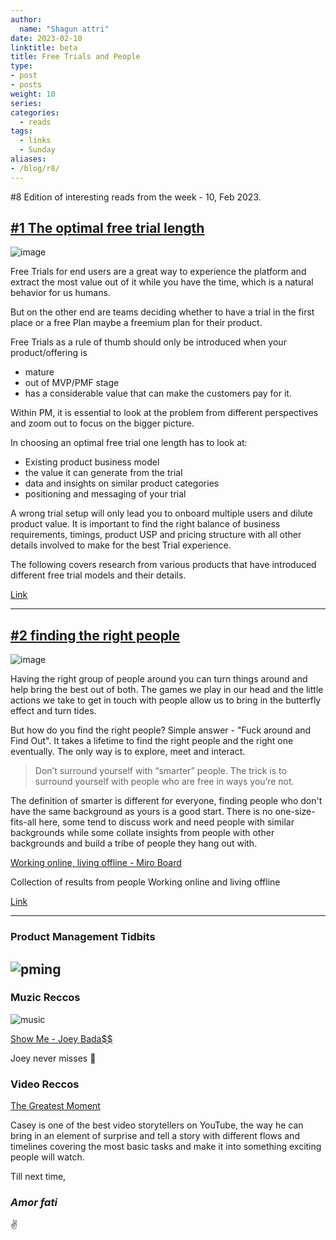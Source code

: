 ```yaml
---
author:
  name: "Shagun attri"
date: 2023-02-10
linktitle: beta
title: Free Trials and People 
type:
- post
- posts
weight: 10
series:
categories:
  - reads
tags:
  - links
  - Sunday
aliases:
- /blog/r8/
---
```


#8 Edition of interesting reads from the week - 10, Feb 2023.

## [#1 The optimal free trial length](https://tips.ariyh.com/p/optimal-free-trial-length?_cio_id=b4e70502ab498c9e04&utm_campaign=Growth+Newsletter+%23104&utm_content=Growth+Newsletter+%23104&utm_medium=newsletter&utm_source=email)

![image](https://substackcdn.com/image/fetch/w_1456,c_limit,f_webp,q_auto:good,fl_progressive:steep/https%3A%2F%2Fbucketeer-e05bbc84-baa3-437e-9518-adb32be77984.s3.amazonaws.com%2Fpublic%2Fimages%2F6b53cd5d-d5a6-4fd1-acac-4bc4f4d2b148_1600x369.jpeg)

Free Trials for end users are a great way to experience the platform and extract the most value out of it while you have the time, which is a natural behavior for us humans.

But on the other end are teams deciding whether to have a trial in the first place or a free Plan maybe a freemium plan for their product.

Free Trials as a rule of thumb should only be introduced when your product/offering is 
- mature
- out of MVP/PMF stage
- has a considerable value that can make the customers pay for it.

Within PM, it is essential to look at the problem from different perspectives and zoom out to focus on the bigger picture.

In choosing an optimal free trial one length has to look at:
- Existing product business model
- the value it can generate from the trial
- data and insights on similar product categories
- positioning and messaging of your trial

A wrong trial setup will only lead you to onboard multiple users and dilute product value. It is important to find the right balance of business requirements, timings, product USP and pricing structure with all other details involved to make for the best Trial experience.

The following covers research from various products that have introduced different free trial models and their details.

[Link](https://tips.ariyh.com/p/optimal-free-trial-length?_cio_id=b4e70502ab498c9e04&utm_campaign=Growth+Newsletter+%23104&utm_content=Growth+Newsletter+%23104&utm_medium=newsletter&utm_source=email)

---

## [#2 finding the right people](https://nicoles.substack.com/p/finding-the-right-people)

![image](https://substackcdn.com/image/fetch/w_1456,c_limit,f_webp,q_auto:good,fl_progressive:steep/https%3A%2F%2Fbucketeer-e05bbc84-baa3-437e-9518-adb32be77984.s3.amazonaws.com%2Fpublic%2Fimages%2F9ad5488f-fb1f-49fc-9a5b-635ab1683957_790x1028.png)

Having the right group of people around you can turn things around and help bring the best out of both. The games we play in our head and the little actions we take to get in touch with people allow us to bring in the butterfly effect and turn tides.

But how do you find the right people? Simple answer - "Fuck around and Find Out". It takes a lifetime to find the right people and the right one eventually. The only way is to explore, meet and interact.

> Don’t surround yourself with “smarter” people. The trick is to surround yourself with people who are free in ways you’re not.

The definition of smarter is different for everyone, finding people who don't have the same background as yours is a good start. There is no one-size-fits-all here, some tend to discuss work and need people with similar backgrounds while some collate insights from people with other backgrounds and build a tribe of people they hang out with.

[Working online, living offline - Miro Board](https://miro.com/app/board/uXjVPpf-ZMI=/?share_link_id=970500754490)

Collection of results from people Working online and living offline

[Link](https://nicoles.substack.com/p/finding-the-right-people)

---

### Product Management Tidbits

![pming](https://user-images.githubusercontent.com/29366864/218448610-b3513b90-c39d-4f7f-9dfd-068e6a5d45be.png)
---

### Muzic Reccos

![music](https://user-images.githubusercontent.com/29366864/218447313-9aa3c727-120b-4f83-905b-087940be220e.png)

[Show Me - Joey Bada$$](https://open.spotify.com/track/2uuJs2nltcYFh9pkKP7bW4?si=453b5e672555441f)

Joey never misses 💫

### Video Reccos

[The Greatest Moment](https://youtu.be/WlY9pDwGbjw)

Casey is one of the best video storytellers on YouTube, the way he can bring in an element of surprise and tell a story with different flows and timelines covering the most basic tasks and make it into something exciting people will watch.

Till next time,
### *Amor fati*
✌️